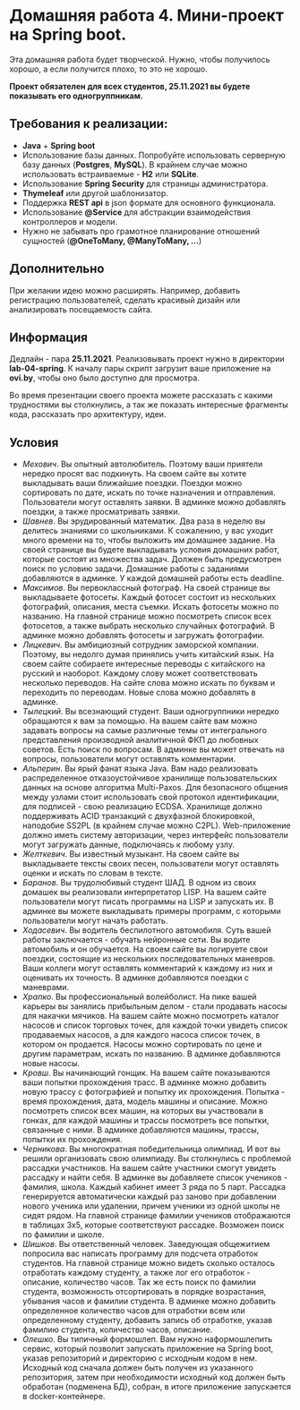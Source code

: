 # Домашняя работа 4. Мини-проект на Spring boot.

Эта домашняя работа будет творческой. Нужно, чтобы получилось хорошо, а если получится плохо, то это не хорошо.

**Проект обязателен для всех студентов, 25.11.2021 вы будете показывать его одногруппникам.**

## Требования к реализации:

* **Java** + **Spring boot**
* Использование базы данных. Попробуйте использовать серверную базу данных (**Postgres**, **MySQL**). В крайнем случае
  можно использовать встраиваемые - **H2** или **SQLite**.
* Использование **Spring Security** для страницы администратора.
* **Thymeleaf** или другой шаблонизатор.
* Поддержка **REST api** в json формате для основного функционала.
* Использование **@Service** для абстракции взаимодействия контроллеров и модели.
* Нужно не забывать про грамотное планирование отношений сущностей (**@OneToMany, @ManyToMany, ...**)

## Дополнительно

При желании идею можно расширять. Например, добавить регистрацию пользователей, сделать красивый дизайн или
анализировать посещаемость сайта.

## Информация

Дедлайн - пара **25.11.2021**. Реализовывать проект нужно в директории **lab-04-spring**. К началу пары скрипт загрузит
ваше приложение на **ovi.by**, чтобы оно было доступно для просмотра.

Во время презентации своего проекта можете рассказать с какими трудностями вы столкнулись, а так же показать интересные
фрагменты кода, рассказать про архитектуру, идеи.

## Условия

* _Мехович_. Вы опытный автолюбитель. Поэтому ваши приятели нередко просят вас подкинуть. На своем сайте вы хотите
  выкладывать ваши ближайшие поездки. Поездки можно сортировать по дате, искать по точке назначения и отправления.
  Пользователи могут оставлять заявки. В админке можно добавлять поездки, а также просматривать заявки.
* _Шавнев_. Вы эрудированный математик. Два раза в неделю вы делитесь знаниями со школьниками. К сожалению, у вас уходит
  много времени на то, чтобы выложить им домашнее задание. На своей странице вы будете выкладывать условия домашних
  работ, которые состоят из множества задач. Должен быть предусмотрен поиск по условию задачи. Домашние работы с
  заданиями добавляются в админке. У каждой домашней работы есть deadline.
* _Максимов_. Вы первоклассный фотограф. На своей странице вы выкладываете фотосеты. Каждый фотосет состоит из
  нескольких фотографий, описания, места съемки. Искать фотосеты можно по названию. На главной странице можно посмотреть
  список всех фотосетов, а также выбрать несколько случайных фотографий. В админке можно добавлять фотосеты и загружать
  фотографии.
* _Лицкевич_. Вы амбициозный сотрудник заморской компании. Поэтому, вы недолго думая принялись учить китайский язык. На
  своем сайте собираете интересные переводы с китайского на русский и наоборот. Каждому слову может соответствовать
  несколько переводов. На сайте слова можно искать по буквам и переходить по переводам. Новые слова можно добавлять в
  админке.
* _Тылецкий_. Вы всезнающий студент. Ваши одногруппники нередко обращаются к вам за помощью. На вашем сайте вам можно
  задавать вопросы на самые различные темы от интегрального представления производной аналитичной ФКП до любовных
  советов. Есть поиск по вопросам. В админке вы может отвечать на вопросы, пользователи могут оставлять комментарии.
* _Альперин_. Вы ярый фанат языка Java. Вам надо реализовать распределенное отказоустойчивое хранилище пользовательских
  данных на основе алгоритма Multi-Paxos. Для безопасного общения между узлами стоит использовать свой протокол
  идентификации, для подписей - свою реализацию ECDSA. Хранилище должно поддерживать ACID транзакций с двухфазной
  блокировкой, наподобие SS2PL (в крайнем случае можно C2PL). Web-приложение должно иметь систему авторизации, через
  интерфейс пользователи могут загружать данные, подключаясь к любому узлу.
* _Желткевич_. Вы известный музыкант. На своем сайте вы выкладываете тексты своих песен, пользователи могут оставлять
  оценки и искать по словам в тексте.
* _Баранов_. Вы трудолюбивый студент ШАД. В одном из своих домашек вы реализовали интерпретатор LISP. На вашем сайте
  пользователи могут писать программы на LISP и запускать их. В админке вы можете выкладывать примеры программ, с
  которыми пользователи могут начать работать.
* _Ходасевич_. Вы водитель беспилотного автомобиля. Суть вашей работы заключается - обучать нейронные сети. Вы водите
  автомобиль и он обучается. На своем сайте вы логируете свои поездки, состоящие из нескольких последовательных
  маневров. Ваши коллеги могут оставлять комментарий к каждому из них и оценивать их точность. В админке добавляются
  поездки с маневрами.
* _Храпко_. Вы профессиональный волейболист. На пике вашей карьеры вы занялись прибыльным делом - стали продавать насосы
  для накачки мячиков. На вашем сайте можно посмотреть каталог насосов и список торговых точек, для каждой точки увидеть
  список продаваемых насосов, а для каждого насоса список точек, в котором он продается. Насосы можно сортировать по
  цене и другим параметрам, искать по названию. В админке добавляются новые насосы.
* _Кровш_. Вы начинающий гонщик. На вашем сайте показываются ваши попытки прохождения трасс. В админке можно добавить
  новую трассу с фотографией и попытку их прохождения. Попытка - время прохождения, дата, модель машины и описание.
  Можно посмотреть список всех машин, на которых вы участвовали в гонках, для каждой машины и трассы посмотреть все
  попытки, связанные с ними. В админке добавляются машины, трассы, попытки их прохождения.
* _Черникова_. Вы многократная победительница олимпиад. И вот вы решили организовать свою олимпиаду. Вы столкнулись с
  проблемой рассадки участников. На вашем сайте участники смогут увидеть рассадку и найти себя. В админке вы добавляете
  список учеников - фамилия, школа. Каждый кабинет имеет 3 ряда по 5 парт. Рассадка генерируется автоматически каждый
  раз заново при добавлении нового ученика или удалении, причем ученики из одной школы не сидят рядом. На главной
  странице фамилии учеников отображаются в таблицах 3x5, которые соответствуют рассадке. Возможен поиск по фамилии и
  школе.
* _Шишков_. Вы ответственный человек. Заведующая общежитием попросила вас написать программу для подсчета отработок
  студентов. На главной странице можно видеть сколько осталось отработать каждому студенту, а также лог его отработок -
  описание, количество часов. Так же есть поиск по фамилии студента, возможность отсортировать в порядке возрастания,
  убывания часов и фамилии студента. В админке можно добавить определенное количество часов для отработки всем или
  определенному студенту, добавить запись об отработке, указав фамилию студента, количество часов, описание.
* _Олешко_. Вы типичный формошлеп. Вам нужно наформошлепить сервис, который позволит запускать приложение на Spring
  boot, указав репозиторий и директорию с исходным кодом в нем. Исходный код сначала должен быть получен из указанного
  репозитория, затем при необходимости исходный код должен быть обработан (подменена БД), собран, в итоге приложение
  запускается в docker-контейнере. 
